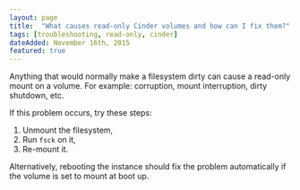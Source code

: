 ```yaml
---
layout: page
title:  "What causes read-only Cinder volumes and how can I fix them?"
tags: [troubleshooting, read-only, cinder]
dateAdded: November 16th, 2015
featured: true
---
```


Anything that would normally make a filesystem dirty can cause a read-only mount on a volume.
For example: corruption, mount interruption, dirty shutdown, etc.

If this problem occurs, try these steps:

1. Unmount the filesystem,
2. Run `fsck` on it,
3. Re-mount it.

Alternatively, rebooting the instance should fix the problem automatically if the volume is set to mount at boot up.
